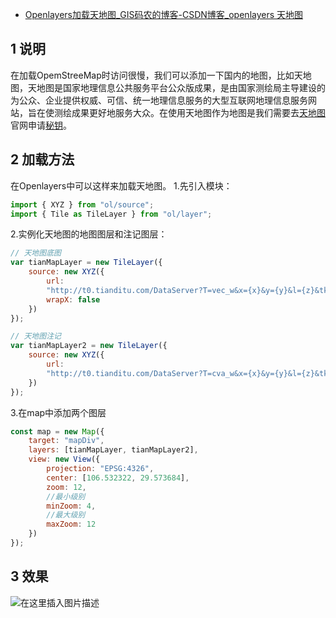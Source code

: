 - [Openlayers加载天地图_GIS码农的博客-CSDN博客_openlayers 天地图](https://blog.csdn.net/qq_43066675/article/details/109772599)

## 1 说明

在加载OpemStreeMap时访问很慢，我们可以添加一下国内的地图，比如天地图，天地图是国家地理信息公共服务平台公众版成果，是由国家测绘局主导建设的为公众、企业提供权威、可信、统一地理信息服务的大型互联网地理信息服务网站，旨在使测绘成果更好地服务大众。在使用天地图作为地图是我们需要去[天地图](http://lbs.tianditu.gov.cn/home.html)官网申请[秘钥](https://so.csdn.net/so/search?q=秘钥&spm=1001.2101.3001.7020)。

## 2 加载方法

在Openlayers中可以这样来加载天地图。
1.先引入模块：

```javascript
import { XYZ } from "ol/source";
import { Tile as TileLayer } from "ol/layer";
```

2.实例化天地图的地图图层和注记图层：

```javascript
// 天地图底图
var tianMapLayer = new TileLayer({
    source: new XYZ({
        url:
        "http://t0.tianditu.com/DataServer?T=vec_w&x={x}&y={y}&l={z}&tk=秘钥key",
        wrapX: false
    })
});

// 天地图注记
var tianMapLayer2 = new TileLayer({
    source: new XYZ({
        url:
        "http://t0.tianditu.com/DataServer?T=cva_w&x={x}&y={y}&l={z}&tk=秘钥key"
    })
});
```

3.在map中添加两个图层

```javascript
const map = new Map({
    target: "mapDiv",
    layers: [tianMapLayer, tianMapLayer2],
    view: new View({
        projection: "EPSG:4326",
        center: [106.532322, 29.573684],
        zoom: 12,
        //最小级别
        minZoom: 4,
        //最大级别
        maxZoom: 12
    })
});
```

## 3 效果

![在这里插入图片描述](https://img-blog.csdnimg.cn/20201118141542443.png?x-oss-process=image/watermark,type_ZmFuZ3poZW5naGVpdGk,shadow_10,text_aHR0cHM6Ly9ibG9nLmNzZG4ubmV0L3FxXzQzMDY2Njc1,size_16,color_FFFFFF,t_70#pic_center)